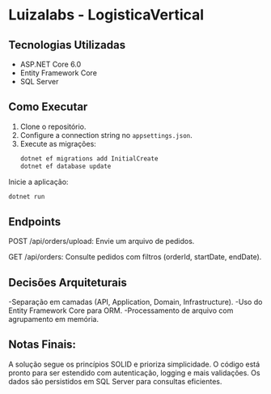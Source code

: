 # Luizalabs - LogisticaVertical

## Tecnologias Utilizadas
- ASP.NET Core 6.0
- Entity Framework Core
- SQL Server

## Como Executar
1. Clone o repositório.
2. Configure a connection string no `appsettings.json`.
3. Execute as migrações:
   ```bash
   dotnet ef migrations add InitialCreate
   dotnet ef database update
Inicie a aplicação:

```bash
dotnet run
```

## Endpoints
POST /api/orders/upload: Envie um arquivo de pedidos.

GET /api/orders: Consulte pedidos com filtros (orderId, startDate, endDate).

## Decisões Arquiteturais
-Separação em camadas (API, Application, Domain, Infrastructure).
-Uso do Entity Framework Core para ORM.
-Processamento de arquivo com agrupamento em memória.

## Notas Finais:

A solução segue os princípios SOLID e prioriza simplicidade.
O código está pronto para ser estendido com autenticação, logging e mais validações.
Os dados são persistidos em SQL Server para consultas eficientes.
